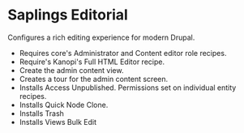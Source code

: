 # Saplings Editorial

Configures a rich editing experience for modern Drupal.

* Requires core's Administrator and Content editor role recipes.
* Require's Kanopi's Full HTML Editor recipe.
* Create the admin content view.
* Creates a tour for the admin content screen.
* Installs Access Unpublished. Permissions set on individual entity recipes.
* Installs Quick Node Clone.
* Installs Trash
* Installs Views Bulk Edit
